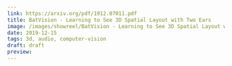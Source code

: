 ```yaml
---
link: https://arxiv.org/pdf/1912.07011.pdf
title: BatVision - Learning to See 3D Spatial Layout with Two Ears
image: /images/showreel/BatVision - Learning to See 3D Spatial Layout with Two Ears.jpg
date: 2019-12-15
tags: 3d, audio, computer-vision
draft: draft
preview:
---
```



